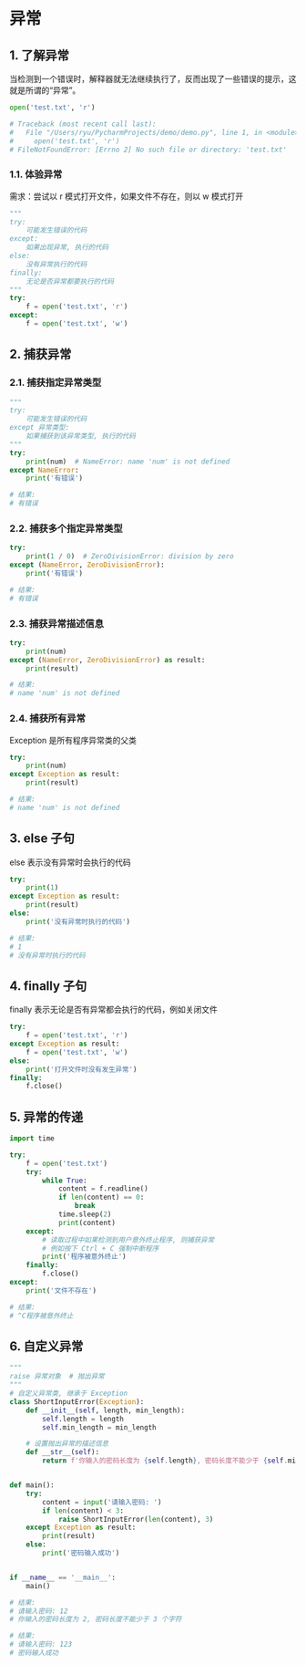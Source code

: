 # 异常

## 1. 了解异常

当检测到一个错误时，解释器就无法继续执行了，反而出现了一些错误的提示，这就是所谓的“异常”。

```py
open('test.txt', 'r')

# Traceback (most recent call last):
#   File "/Users/ryu/PycharmProjects/demo/demo.py", line 1, in <module>
#     open('test.txt', 'r')
# FileNotFoundError: [Errno 2] No such file or directory: 'test.txt'
```

### 1.1. 体验异常

需求：尝试以 r 模式打开文件，如果文件不存在，则以 w 模式打开

```py
"""
try:
    可能发生错误的代码
except:
    如果出现异常, 执行的代码
else:
    没有异常执行的代码
finally:
    无论是否异常都要执行的代码
"""
try:
    f = open('test.txt', 'r')
except:
    f = open('test.txt', 'w')
```

## 2. 捕获异常

### 2.1. 捕获指定异常类型

```py
"""
try:
    可能发生错误的代码
except 异常类型:
    如果捕获到该异常类型, 执行的代码
"""
try:
    print(num)  # NameError: name 'num' is not defined
except NameError:
    print('有错误')

# 结果:
# 有错误
```

### 2.2. 捕获多个指定异常类型

```py
try:
    print(1 / 0)  # ZeroDivisionError: division by zero
except (NameError, ZeroDivisionError):
    print('有错误')

# 结果:
# 有错误
```

### 2.3. 捕获异常描述信息

```py
try:
    print(num)
except (NameError, ZeroDivisionError) as result:
    print(result)

# 结果:
# name 'num' is not defined
```

### 2.4. 捕获所有异常

Exception 是所有程序异常类的父类

```py
try:
    print(num)
except Exception as result:
    print(result)

# 结果:
# name 'num' is not defined
```

## 3. else 子句

else 表示没有异常时会执行的代码

```py
try:
    print(1)
except Exception as result:
    print(result)
else:
    print('没有异常时执行的代码')

# 结果:
# 1
# 没有异常时执行的代码
```

## 4. finally 子句

finally 表示无论是否有异常都会执行的代码，例如关闭文件

```py
try:
    f = open('test.txt', 'r')
except Exception as result:
    f = open('test.txt', 'w')
else:
    print('打开文件时没有发生异常')
finally:
    f.close()
```

## 5. 异常的传递

```py
import time

try:
    f = open('test.txt')
    try:
        while True:
            content = f.readline()
            if len(content) == 0:
                break
            time.sleep(2)
            print(content)
    except:
        # 读取过程中如果检测到用户意外终止程序, 则捕获异常
        # 例如按下 Ctrl + C 强制中断程序
        print('程序被意外终止')
    finally:
        f.close()
except:
    print('文件不存在')

# 结果:
# ^C程序被意外终止
```

## 6. 自定义异常

```py
"""
raise 异常对象  # 抛出异常
"""
# 自定义异常类, 继承于 Exception
class ShortInputError(Exception):
    def __init__(self, length, min_length):
        self.length = length
        self.min_length = min_length

    # 设置抛出异常的描述信息
    def __str__(self):
        return f'你输入的密码长度为 {self.length}, 密码长度不能少于 {self.min_length} 个字符'


def main():
    try:
        content = input('请输入密码: ')
        if len(content) < 3:
            raise ShortInputError(len(content), 3)
    except Exception as result:
        print(result)
    else:
        print('密码输入成功')


if __name__ == '__main__':
    main()

# 结果:
# 请输入密码: 12
# 你输入的密码长度为 2, 密码长度不能少于 3 个字符

# 结果:
# 请输入密码: 123
# 密码输入成功
```
